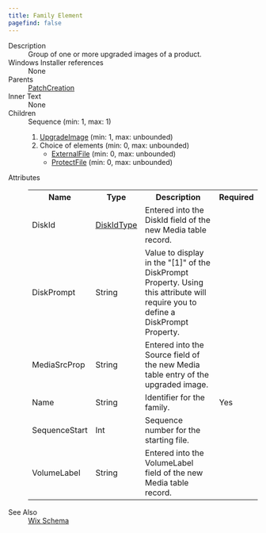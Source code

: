 ```yaml
---
title: Family Element
pagefind: false
---
```

<dl>
  <dt>Description</dt>
  <dd>Group of one or more upgraded images of a product.</dd>
  <dt>Windows Installer references</dt>
  <dd>None</dd>
  <dt>Parents</dt>
  <dd>
    <a href="../patchcreation/">PatchCreation</a>
  </dd>
  <dt>Inner Text</dt>
  <dd>None</dd>
  <dt>Children</dt>
  <dd>Sequence (min: 1, max: 1)<ol><li><a href="../upgradeimage/">UpgradeImage</a> (min: 1, max: unbounded)</li><li>Choice of elements (min: 0, max: unbounded)<ul><li><a href="../externalfile/">ExternalFile</a> (min: 0, max: unbounded)</li><li><a href="../protectfile/">ProtectFile</a> (min: 0, max: unbounded)</li></ul></li></ol></dd>
  <dt>Attributes</dt>
  <dd>
    <table cellspacing="0" cellpadding="0" class="schema">
      <tr>
        <th width="15%">Name</th>
        <th width="15%">Type</th>
        <th width="65%">Description</th>
        <th width="15%">Required</th>
      </tr>
      <tr>
        <td>DiskId</td>
        <td><a href="../simple_type_diskidtype/">DiskIdType</a></td>
        <td>Entered into the DiskId field of the new Media table record.</td>
        <td>&nbsp;</td>
      </tr>
      <tr>
        <td>DiskPrompt</td>
        <td>String</td>
        <td>Value to display in the "[1]" of the DiskPrompt Property.  Using this attribute will require you to define a DiskPrompt Property.</td>
        <td>&nbsp;</td>
      </tr>
      <tr>
        <td>MediaSrcProp</td>
        <td>String</td>
        <td>Entered into the Source field of the new Media table entry of the upgraded image.</td>
        <td>&nbsp;</td>
      </tr>
      <tr>
        <td>Name</td>
        <td>String</td>
        <td>Identifier for the family.</td>
        <td>Yes</td>
      </tr>
      <tr>
        <td>SequenceStart</td>
        <td>Int</td>
        <td>Sequence number for the starting file.</td>
        <td>&nbsp;</td>
      </tr>
      <tr>
        <td>VolumeLabel</td>
        <td>String</td>
        <td>Entered into the VolumeLabel field of the new Media table record.</td>
        <td>&nbsp;</td>
      </tr>
    </table>
  </dd>
  <dt>See Also</dt>
  <dd>
    <a href="../">Wix Schema</a>
  </dd>
</dl>
